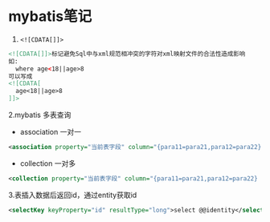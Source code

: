 # mybatis笔记
1. ```<![CDATA[]]>```
```xml
<![CDATA[]]>标记避免Sql中与xml规范相冲突的字符对xml映射文件的合法性造成影响
如:
  where age<18||age>8
可以写成
<![CDATA[
  age<18||age>8
]]>
```
2.mybatis 多表查询
+ association 一对一
```xml
<association property="当前表字段" column="{para11=para21,para12=para22} select="对应apper.xml的select方法"/>
```
+ collection 一对多
```xml
<collection property="当前表字段" column="{para11=para21,para12=para22} select="对Mapper.xml的select方法"/>
```
3.表插入数据后返回id，通过entity获取id
```xml
<selectKey keyProperty="id" resultType="long">select @@identity</selectKey>
```
